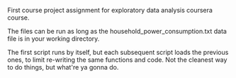 First course project assignment for exploratory data analysis coursera course.

The files can be run as long as the household_power_consumption.txt data file is in your working directory.

The first script runs by itself, but each subsequent script loads the previous ones, to limit re-writing the same functions and code. Not the cleanest way to do things, but what're ya gonna do.